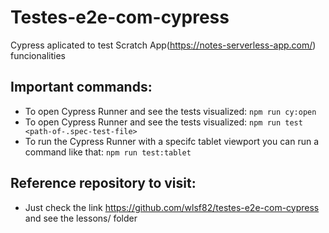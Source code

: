 # Testes-e2e-com-cypress
Cypress aplicated to test Scratch App(https://notes-serverless-app.com/) funcionalities

## Important commands: 

- To open Cypress Runner and see the tests visualized: `npm run cy:open`
- To open Cypress Runner and see the tests visualized: `npm run test <path-of-.spec-test-file>`
- To run the Cypress Runner with a specifc tablet viewport you can run a command like that: `npm run test:tablet` 

## Reference repository to visit:

- Just check the link https://github.com/wlsf82/testes-e2e-com-cypress and see the lessons/ folder